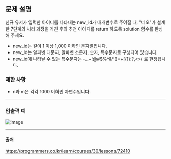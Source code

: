 ## 문제 설명
신규 유저가 입력한 아이디를 나타내는 new_id가 매개변수로 주어질 때, "네오"가 설계한 7단계의 처리 과정을 거친 후의 추천 아이디를 return 하도록 solution 함수를 완성해 주세요.

* new_id는 길이 1 이상 1,000 이하인 문자열입니다.
* new_id는 알파벳 대문자, 알파벳 소문자, 숫자, 특수문자로 구성되어 있습니다.
* new_id에 나타날 수 있는 특수문자는 -_.~!@#$%^&*()=+[{]}:?,<>/ 로 한정됩니다.



### 제한 사항
* n과 m은 각각 1000 이하인 자연수입니다.

***
### 입출력 예
![image](https://user-images.githubusercontent.com/76280200/147416583-0f7d1ead-5638-44b2-b7be-34dc445947bd.png)
***
#### 출처
<https://programmers.co.kr/learn/courses/30/lessons/72410>
